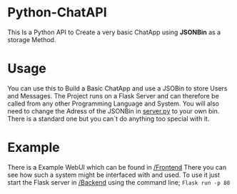 
# Python-ChatAPI

This Is a Python API to Create a very basic ChatApp using **JSONBin** as a storage Method.

# Usage
You can use this to Build a Basic ChatApp and use a JSOBin to store Users and Messages.
The Project runs on a Flask Server and can therefore be called from any other Programming Language and System. You will also need to change the Adress of the JSONBin in [server.py](https://github.com/CSL-Koga/Python-ChatAPI/blob/main/Backend/app.py) to your own bin. There is a standard one but you can´t do anything too special with it.

# Example
There is a Example WebUI which can be found in [/Frontend](https://github.com/CSL-Koga/Python-ChatAPI/tree/main/Frontend)
There you can see how such a system might be interfaced with and used. To use it just start the Flask server in [/Backend](https://github.com/CSL-Koga/Python-ChatAPI/tree/main/Backend) using the command line; `Flask run -p 80`
